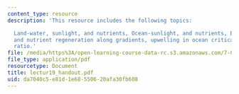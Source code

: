 ```yaml
---
content_type: resource
description: 'This resource includes the following topics:

  Land-water, sunlight, and nutrients, Ocean-sunlight, and nutrients, Biosynthesis
  and nutrient regeneration along gradients, upwelling in ocean critical, and Redfield
  ratio.'
file: /media/https%3A/open-learning-course-data-rc.s3.amazonaws.com/7-014-introductory-biology-spring-2005/da7040c5e81d1e68550620afa30fb608_lectur19_handout.pdf
file_type: application/pdf
resourcetype: Document
title: lectur19_handout.pdf
uid: da7040c5-e81d-1e68-5506-20afa30fb608
---
```

